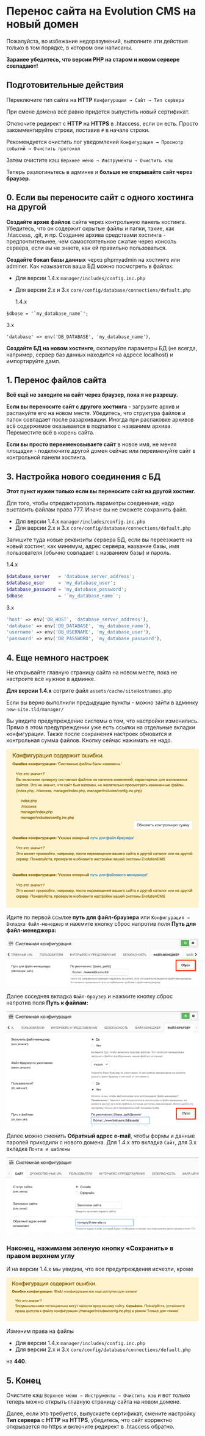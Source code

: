 # Перенос сайта на Evolution CMS на новый домен

Пожалуйста, во избежание недоразумений, выполните эти действия только в том порядке, в котором они написаны.

**Заранее убедитесь, что версии PHP на старом и новом сервере совпадают!**

## Подготовительные действия

Переключите тип сайта на **HTTP**
`Конфигурация → Сайт → Тип сервера`

При смене домена всё равно придется выпустить новый сертификат.

Отключите редирект с **HTTP** на **HTTPS** в .htaccess, если он есть. Просто закомментируйте строки, поставив `#` в начале строки.

Рекомендуется очистить лог уведомлений `Конфигурация → Просмотр событий → Очистить протокол`

Затем очистите кэш `Верхнее меню → Инструменты → Очистить кэш`

Теперь разлогиньтесь в админке и **больше не открывайте сайт через браузер**.

## 0. Если вы переносите сайт с одного хостинга на другой

**Создайте архив файлов** сайта через контрольную панель хостинга. Убедитесь, что он содержит скрытые файлы и папки, такие, как .htaccess, .git, и пр. Создание архива средствами хостинга - предпочтительнее, чем самостоятельное сжатие через консоль сервера, если вы не знаете, как ей правильно пользоваться.

**Cоздайте бэкап базы данных** через phpmyadmin на хостинге или adminer. Как называется ваша БД можно посмотреть в файлах:

- Для версии 1.4.x `manager/includes/config.inc.php`
- Для версии 2.x и 3.x `core/config/database/connections/default.php`

  1.4.x

```
$dbase = '`my_database_name`';
```

3.x

```
'database' => env('DB_DATABASE', 'my_database_name'),
```

**Создайте БД на новом хостинге**, скопируйте параметры БД (не всегда, например, сервер баз данных находится на адресе localhost) и импортируйте дамп.

## 1. Перенос файлов сайта

**Всё ещё не заходите на сайт через браузер, пока я не разрешу.**

**Если вы переносите сайт с другого хостинга** - загрузите архив и распакуйте его на новом месте. Убедитесь, что структура файлов и папок совпадает после разархивации. Иногда при распаковке архивов всё содержимое оказывается в подпапке с названием архива. Переместите всё в корень сайта.

**Если вы просто переименовываете сайт** в новое имя, не меняя площадки - подключите другой домен сейчас или переименуйте сайт в контрольной панели хостинга.

## 3. Настройка нового соединения с БД

**Этот пункт нужен только если вы переносите сайт на другой хостинг.**

Для того, чтобы отредактировать параметры соединения, надо выставить файлам права 777. Иначе вы не сможете сохранить файл.

- Для версии 1.4.x `manager/includes/config.inc.php`
- Для версии 2.x и 3.x `core/config/database/connections/default.php`

Запишите туда новые реквизиты сервера БД, если вы переезжаете на новый хостинг, как минимум, адрес сервера, название базы, имя пользователя (обычно совпадает с названием базы) и пароль.

1.4.x

```php
$database_server   = 'database_server_address';
$database_user     = 'my_database_user';
$database_password = 'my_database_password';
$dbase             = '`my_database_name`';
```

3.x

```php
'host' => env('DB_HOST', 'database_server_address'),
'database' => env('DB_DATABASE', 'my_database_name'),
'username' => env('DB_USERNAME', 'my_database_user'),
'password' => env('DB_PASSWORD', 'my_database_password'),
```

## 4. Еще немного настроек

Не открывайте главную страницу сайта на новом месте, пока не настроите всё нужное в админке.

**Для версии 1.4.x** сотрите файл `assets/cache/siteHostnames.php`

Если вы верно выполнили предыдущие пункты - можно зайти в админку `new-site.tld/manager/`

Вы увидите предупреждение системы о том, что настройки изменились. Прямо в этом предупреждении уже есть ссылки на отдельные вкладки конфигурации. Также после сохранения настроек обновится и контрольная сумма файлов. Кнопку сейчас нажимать не надо.

![Предупреждение](/assets/images/008_move_conf_newerrors.png)

Идите по первой ссылке **путь для файл-браузера** или `Конфигурация → Вкладка Файл-менеджер` и нажмите кнопку сброс напротив поля **Путь для файл-менеджера:**

![Файл-менеджер](/assets/images/008_move_filemanager.png)

Далее соседняя вкладка `Файл-браузер` и нажмите кнопку сброс напротив поля **Путь к файлам:**

![Файл-браузер](/assets/images/008_move_filebrowser.png)

Далее можно сменить **Обратный адрес e-mail**, чтобы формы и данные паролей приходили с нового домена. Для 1.4.x это вкладка `Сайт`, для 3.x вкладка `Почта и шаблоны`

![Обратный адрес e-mail](/assets/images/008_move_emailsender.png)

### Наконец, нажимаем зеленую кнопку «Сохранить» в правом верхнем углу

И на версии 1.4.x мы увидим, что все предупреждения исчезли, кроме

![Права на файл](/assets/images/008_move_write.png)

Изменим права на файлы

- Для версии 1.4.x `manager/includes/config.inc.php`
- Для версии 2.x и 3.x `core/config/database/connections/default.php`

на **440**.

## 5. Конец

Очистите кэш `Верхнее меню → Инструменты → Очистить кэш`
и вот только теперь можно открыть главную страницу сайта на новом домене.

Далее, если это требуется, выпускаете сертификат, смените настройку **Тип сервера** с **HTTP** на **HTTPS**, убедитесь, что сайт корректно открывается по https и включите редирект в .htaccess обратно.
